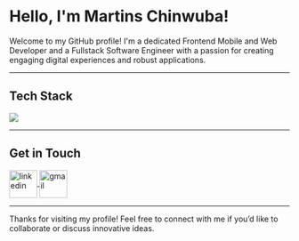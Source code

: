 # Hello, I'm Martins Chinwuba!

Welcome to my GitHub profile! I'm a dedicated Frontend Mobile and Web Developer and a Fullstack Software Engineer with a passion for creating engaging digital experiences and robust applications.

---

<p align="center">
  <h2>Tech Stack</h2>
  <a href="https://skillicons.dev">
    <img src="https://skillicons.dev/icons?i=aws,azure,git,github,docker,terraform,githubactions,linux,ubuntu,bash,html,css,py,java,mongodb,notion,vscode,tailwind,nextjs,astro,vue,flutter" />
  </a>
</p>

---

<p align="center">
  <h2>Get in Touch</h2>
  <a href="https://www.linkedin.com/in/martins-chinwuba-50ab4935a" target="blank">
    <img align="center" src="https://skillicons.dev/icons?i=linkedin" alt="linkedin" height="50" width="50" />
  </a>
  <a href="mailto:ebubemartins39@gmail.com" target="blank">
    <img align="center" src="https://skillicons.dev/icons?i=gmail" alt="gmail" height="50" width="50" />
  </a>
</p>

---

Thanks for visiting my profile! Feel free to connect with me if you’d like to collaborate or discuss innovative ideas.
